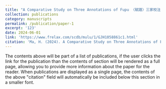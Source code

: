 ```yaml
---
title: "A Comparative Study on Three Annotations of Fupu 〈賦譜〉三家校注平議"
collection: publications
category: manuscripts
permalink: /publication/paper-1
excerpt: '123'
date: 2024-06-01
link: 'https://www.frelax.com/scdb/mulu/1/GJH1058861c1.html'
citation: 'Ma, H. (2024). A Comparative Study on Three Annotations of Fupu.〈賦譜〉三家校注平議. Newsletter for International China Studies, 28, 371-380.'
---
```


The contents above will be part of a list of publications, if the user clicks the link for the publication than the contents of section will be rendered as a full page, allowing you to provide more information about the paper for the reader. When publications are displayed as a single page, the contents of the above "citation" field will automatically be included below this section in a smaller font.
